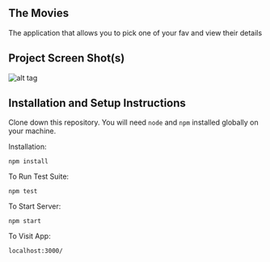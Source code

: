 ## The Movies

The application that allows you to pick one of your fav and view their details

## Project Screen Shot(s)

![alt tag](https://github.com/NdivhuwoMbai2/themovies/blob/master/preview.PNG)

## Installation and Setup Instructions

Clone down this repository. You will need `node` and `npm` installed globally on your machine.  

Installation:

`npm install`  

To Run Test Suite:  

`npm test`  

To Start Server:

`npm start`  

To Visit App:

`localhost:3000/`  

